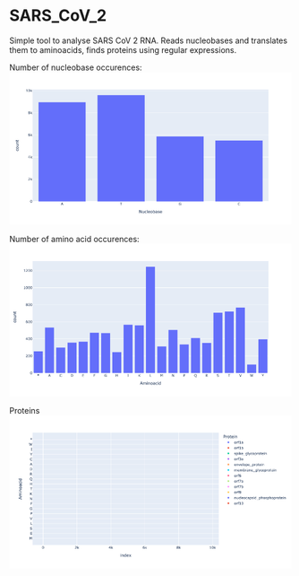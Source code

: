 # SARS_CoV_2
Simple tool to analyse SARS CoV 2 RNA.
Reads nucleobases and translates them to aminoacids, finds proteins using regular expressions.

Number of nucleobase occurences:
![alt text](https://github.com/linus-md/SARS_CoV_2/blob/main/figures/hist_nb.png?raw=true)

Number of amino acid occurences:
![alt text](https://github.com/linus-md/SARS_CoV_2/blob/main/hist_aa.png?raw=true)

Proteins
![alt text](https://github.com/linus-md/SARS_CoV_2/blob/main/proteins.png?raw=true)
